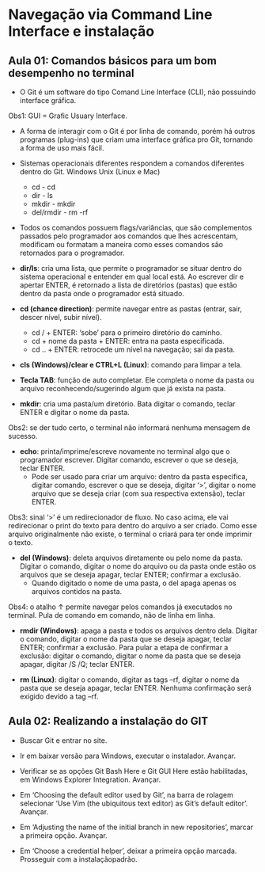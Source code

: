 # Navegação via Command Line Interface e instalação

## Aula 01: Comandos básicos para um bom desempenho no terminal

- O Git é um software do tipo Comand Line Interface (CLI), não possuindo interface gráfica.

Obs1: GUI = Grafic Usuary Interface.
- A forma de interagir com o Git é por linha de comando, porém há outros programas (plug-ins) que criam uma interface gráfica pro Git, tornando a forma de uso mais fácil.

- Sistemas operacionais diferentes respondem a comandos diferentes dentro do Git.
Windows	Unix (Linux e Mac)

    - cd	- cd
    - dir	- ls
    - mkdir	- mkdir
    - del/rmdir	- rm -rf

- Todos os comandos possuem flags/variâncias, que são complementos passados pelo programador aos comandos que lhes acrescentam, modificam ou formatam a maneira como esses comandos são retornados para o programador. 

- **dir/ls**: cria uma lista, que permite o programador se situar dentro do sistema operacional e entender em qual local está. Ao escrever dir e apertar ENTER, é retornado a lista de diretórios (pastas) que estão dentro da pasta onde o programador está situado.

- **cd (chance direction)**: permite navegar entre as pastas (entrar, sair, descer nível, subir nível).
	- cd / + ENTER: ‘sobe’ para o primeiro diretório do caminho.
	- cd + nome da pasta + ENTER: entra na pasta especificada.
	- cd .. + ENTER: retrocede um nível na navegação; sai da pasta.

- **cls (Windows)/clear e CTRL+L (Linux)**: comando para limpar a tela. 

- **Tecla TAB**: função de auto completar. Ele completa o nome da pasta ou arquivo reconhecendo/sugerindo algum que já exista na pasta.

- **mkdir**: cria uma pasta/um diretório. Bata digitar o comando, teclar ENTER e digitar o nome da pasta.

Obs2: se der tudo certo, o terminal não informará nenhuma mensagem de sucesso.

- **echo**: printa/imprime/escreve novamente no terminal algo que o programador escrever. Digitar comando, escrever o que se deseja, teclar ENTER. 
    - Pode ser usado para criar um arquivo: dentro da pasta específica, digitar comando, escrever o que se deseja, digitar ‘>’, digitar o nome arquivo que se deseja criar (com sua respectiva extensão), teclar ENTER.

Obs3: sinal ‘>’ é um redirecionador de fluxo. No caso acima, ele vai redirecionar o print do texto para dentro do arquivo a ser criado. Como esse arquivo originalmente não existe, o terminal o criará para ter onde imprimir o texto.

- **del (Windows)**: deleta arquivos diretamente ou pelo nome da pasta. Digitar o comando, digitar o nome do arquivo ou da pasta onde estão os arquivos que se deseja apagar, teclar ENTER; confirmar a exclusão.
	- Quando digitado o nome de uma pasta, o del apaga apenas os arquivos contidos na pasta.

Obs4: o atalho ↑ permite navegar pelos comandos já executados no terminal. Pula de comando em comando, não de linha em linha.

- **rmdir (Windows)**: apaga a pasta e todos os arquivos dentro dela. Digitar o comando, digitar o nome da pasta que se deseja apagar, teclar ENTER; confirmar a exclusão. Para pular a etapa de confirmar a exclusão: digitar o comando, digitar o nome da pasta que se deseja apagar, digitar /S /Q; teclar ENTER.

- **rm (Linux)**: digitar o comando, digitar as tags –rf, digitar o nome da pasta que se deseja apagar, teclar ENTER. Nenhuma confirmação será exigido devido a tag –rf.

## Aula 02: Realizando a instalação do GIT

- Buscar Git e entrar no site.

- Ir em baixar versão para Windows, executar o instalador. Avançar.

- Verificar se as opções Git Bash Here e Git GUI Here estão habilitadas, em Windows Explorer Integration. Avançar.

- Em ‘Choosing the default editor used by Git’, na barra de rolagem selecionar ‘Use Vim (the ubiquitous text editor) as Git’s default editor’. Avançar.

- Em ‘Adjusting the name of the initial branch in new repositories’, marcar a primeira opção. Avançar.

- Em ‘Choose a credential helper’, deixar a primeira opção marcada. Prosseguir com a instalaçãopadrão.

